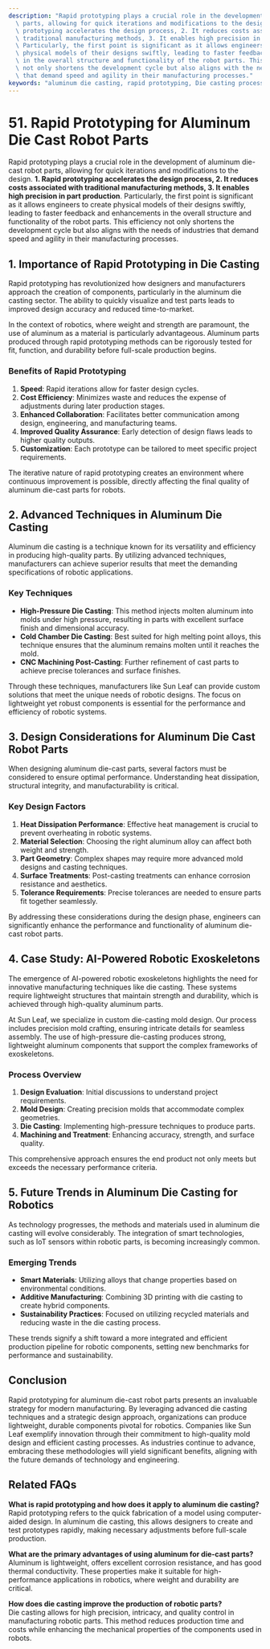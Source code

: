 ```yaml
---
description: "Rapid prototyping plays a crucial role in the development of aluminum die-cast robot\
  \ parts, allowing for quick iterations and modifications to the design. **1. Rapid\
  \ prototyping accelerates the design process, 2. It reduces costs associated with\
  \ traditional manufacturing methods, 3. It enables high precision in part production**.\
  \ Particularly, the first point is significant as it allows engineers to create\
  \ physical models of their designs swiftly, leading to faster feedback and enhancements\
  \ in the overall structure and functionality of the robot parts. This efficiency\
  \ not only shortens the development cycle but also aligns with the needs of industries\
  \ that demand speed and agility in their manufacturing processes."
keywords: "aluminum die casting, rapid prototyping, Die casting process, Heat dissipation efficiency"
---
```

# 51. Rapid Prototyping for Aluminum Die Cast Robot Parts  

Rapid prototyping plays a crucial role in the development of aluminum die-cast robot parts, allowing for quick iterations and modifications to the design. **1. Rapid prototyping accelerates the design process, 2. It reduces costs associated with traditional manufacturing methods, 3. It enables high precision in part production**. Particularly, the first point is significant as it allows engineers to create physical models of their designs swiftly, leading to faster feedback and enhancements in the overall structure and functionality of the robot parts. This efficiency not only shortens the development cycle but also aligns with the needs of industries that demand speed and agility in their manufacturing processes.

## **1. Importance of Rapid Prototyping in Die Casting**

Rapid prototyping has revolutionized how designers and manufacturers approach the creation of components, particularly in the aluminum die casting sector. The ability to quickly visualize and test parts leads to improved design accuracy and reduced time-to-market. 

In the context of robotics, where weight and strength are paramount, the use of aluminum as a material is particularly advantageous. Aluminum parts produced through rapid prototyping methods can be rigorously tested for fit, function, and durability before full-scale production begins. 

### **Benefits of Rapid Prototyping**  
1. **Speed**: Rapid iterations allow for faster design cycles.  
2. **Cost Efficiency**: Minimizes waste and reduces the expense of adjustments during later production stages.  
3. **Enhanced Collaboration**: Facilitates better communication among design, engineering, and manufacturing teams.  
4. **Improved Quality Assurance**: Early detection of design flaws leads to higher quality outputs.  
5. **Customization**: Each prototype can be tailored to meet specific project requirements.  

The iterative nature of rapid prototyping creates an environment where continuous improvement is possible, directly affecting the final quality of aluminum die-cast parts for robots.

## **2. Advanced Techniques in Aluminum Die Casting**

Aluminum die casting is a technique known for its versatility and efficiency in producing high-quality parts. By utilizing advanced techniques, manufacturers can achieve superior results that meet the demanding specifications of robotic applications.

### **Key Techniques**  
- **High-Pressure Die Casting**: This method injects molten aluminum into molds under high pressure, resulting in parts with excellent surface finish and dimensional accuracy.
- **Cold Chamber Die Casting**: Best suited for high melting point alloys, this technique ensures that the aluminum remains molten until it reaches the mold.
- **CNC Machining Post-Casting**: Further refinement of cast parts to achieve precise tolerances and surface finishes.

Through these techniques, manufacturers like Sun Leaf can provide custom solutions that meet the unique needs of robotic designs. The focus on lightweight yet robust components is essential for the performance and efficiency of robotic systems.

## **3. Design Considerations for Aluminum Die Cast Robot Parts**

When designing aluminum die-cast parts, several factors must be considered to ensure optimal performance. Understanding heat dissipation, structural integrity, and manufacturability is critical.

### **Key Design Factors**  
1. **Heat Dissipation Performance**: Effective heat management is crucial to prevent overheating in robotic systems.  
2. **Material Selection**: Choosing the right aluminum alloy can affect both weight and strength.  
3. **Part Geometry**: Complex shapes may require more advanced mold designs and casting techniques.  
4. **Surface Treatments**: Post-casting treatments can enhance corrosion resistance and aesthetics.
5. **Tolerance Requirements**: Precise tolerances are needed to ensure parts fit together seamlessly.

By addressing these considerations during the design phase, engineers can significantly enhance the performance and functionality of aluminum die-cast robot parts.

## **4. Case Study: AI-Powered Robotic Exoskeletons**

The emergence of AI-powered robotic exoskeletons highlights the need for innovative manufacturing techniques like die casting. These systems require lightweight structures that maintain strength and durability, which is achieved through high-quality aluminum parts.

At Sun Leaf, we specialize in custom die-casting mold design. Our process includes precision mold crafting, ensuring intricate details for seamless assembly. The use of high-pressure die-casting produces strong, lightweight aluminum components that support the complex frameworks of exoskeletons.

### **Process Overview**  
1. **Design Evaluation**: Initial discussions to understand project requirements.  
2. **Mold Design**: Creating precision molds that accommodate complex geometries.  
3. **Die Casting**: Implementing high-pressure techniques to produce parts.  
4. **Machining and Treatment**: Enhancing accuracy, strength, and surface quality.  

This comprehensive approach ensures the end product not only meets but exceeds the necessary performance criteria.

## **5. Future Trends in Aluminum Die Casting for Robotics**

As technology progresses, the methods and materials used in aluminum die casting will evolve considerably. The integration of smart technologies, such as IoT sensors within robotic parts, is becoming increasingly common.

### **Emerging Trends**  
- **Smart Materials**: Utilizing alloys that change properties based on environmental conditions.  
- **Additive Manufacturing**: Combining 3D printing with die casting to create hybrid components.  
- **Sustainability Practices**: Focused on utilizing recycled materials and reducing waste in the die casting process.

These trends signify a shift toward a more integrated and efficient production pipeline for robotic components, setting new benchmarks for performance and sustainability.

## Conclusion

Rapid prototyping for aluminum die-cast robot parts presents an invaluable strategy for modern manufacturing. By leveraging advanced die casting techniques and a strategic design approach, organizations can produce lightweight, durable components pivotal for robotics. Companies like Sun Leaf exemplify innovation through their commitment to high-quality mold design and efficient casting processes. As industries continue to advance, embracing these methodologies will yield significant benefits, aligning with the future demands of technology and engineering.

## Related FAQs

**What is rapid prototyping and how does it apply to aluminum die casting?**  
Rapid prototyping refers to the quick fabrication of a model using computer-aided design. In aluminum die casting, this allows designers to create and test prototypes rapidly, making necessary adjustments before full-scale production.

**What are the primary advantages of using aluminum for die-cast parts?**  
Aluminum is lightweight, offers excellent corrosion resistance, and has good thermal conductivity. These properties make it suitable for high-performance applications in robotics, where weight and durability are critical.

**How does die casting improve the production of robotic parts?**  
Die casting allows for high precision, intricacy, and quality control in manufacturing robotic parts. This method reduces production time and costs while enhancing the mechanical properties of the components used in robots.
